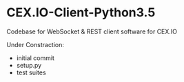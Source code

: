 # CEX.IO-Client-Python3.5
Codebase for WebSocket &amp; REST client software for CEX.IO

Under Constraction:

- initial commit
- setup.py
- test suites 
